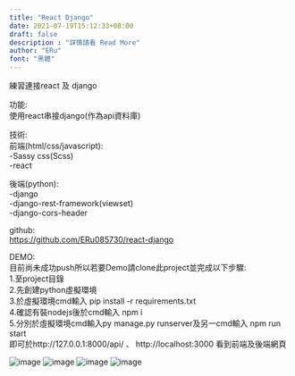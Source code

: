 ```yaml
---
title: "React Django"
date: 2021-07-19T15:12:33+08:00
draft: false
description : "詳情請看 Read More"
author: "ERu"
font: "黑體"
---
```

練習連接react 及 django  

功能:  
使用react串接django(作為api資料庫)

技術:  
前端(html/css/javascript):  
-Sassy css(Scss)  
-react  

後端(python):  
-django  
-django-rest-framework(viewset)  
-django-cors-header  

github:  
https://github.com/ERu085730/react-django

DEMO:  
目前尚未成功push所以若要Demo請clone此project並完成以下步驟:  
1.至project目錄  
2.先創建python虛擬環境  
3.於虛擬環境cmd輸入 pip install -r requirements.txt  
4.確認有裝nodejs後於cmd輸入 npm i  
5.分別於虛擬環境cmd輸入py manage.py runserver及另一cmd輸入 npm run start  
即可於http://127.0.0.1:8000/api/ 、 http://localhost:3000 看到前端及後端網頁


![image](/images/react-django_1.png)
![image](/images/react-django_2.png)
![image](/images/react-django_3.png)
![image](/images/react-django_4.png)